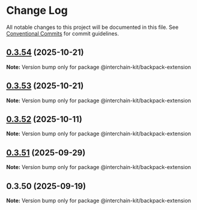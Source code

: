 # Change Log

All notable changes to this project will be documented in this file.
See [Conventional Commits](https://conventionalcommits.org) for commit guidelines.

## [0.3.54](https://github.com/interchain-kit/backpack-extension/compare/@interchain-kit/backpack-extension@0.3.53...@interchain-kit/backpack-extension@0.3.54) (2025-10-21)

**Note:** Version bump only for package @interchain-kit/backpack-extension

## [0.3.53](https://github.com/interchain-kit/backpack-extension/compare/@interchain-kit/backpack-extension@0.3.52...@interchain-kit/backpack-extension@0.3.53) (2025-10-21)

**Note:** Version bump only for package @interchain-kit/backpack-extension

## [0.3.52](https://github.com/interchain-kit/backpack-extension/compare/@interchain-kit/backpack-extension@0.3.51...@interchain-kit/backpack-extension@0.3.52) (2025-10-11)

**Note:** Version bump only for package @interchain-kit/backpack-extension

## [0.3.51](https://github.com/interchain-kit/backpack-extension/compare/@interchain-kit/backpack-extension@0.3.50...@interchain-kit/backpack-extension@0.3.51) (2025-09-29)

**Note:** Version bump only for package @interchain-kit/backpack-extension

## 0.3.50 (2025-09-19)

**Note:** Version bump only for package @interchain-kit/backpack-extension
